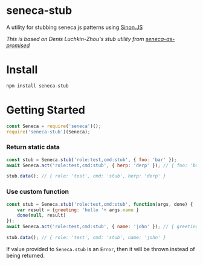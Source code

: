 # seneca-stub
A utility for stubbing seneca.js patterns using [Sinon.JS](https://github.com/sinonjs/sinon)

*This is based on Denis Luchkin-Zhou's stub utility from [seneca-as-promised](https://github.com/jluchiji/seneca-as-promised)*

# Install

```bash
npm install seneca-stub
```

# Getting Started

```js
const Seneca = require('seneca')();
require('seneca-stub')(Seneca);
```

### Return static data

```js
const stub = Seneca.stub('role:test,cmd:stub', { foo: 'bar' });
await Seneca.act('role:test,cmd:stub', { herp: 'derp' }); // { foo: 'bar' }

stub.data(); // { role: 'test', cmd: 'stub', herp: 'derp' }
```

### Use custom function

```js
const stub = Seneca.stub('role:test,cmd:stub', function(args, done) {
	var result = {greeting: 'hello '+ args.name }
	done(null, result)
});
await Seneca.act('role:test,cmd:stub', { name: 'john' }); // { greeting: 'hello john' }

stub.data(); // { role: 'test', cmd: 'stub', name: 'john' }
```

If value provided to `Seneca.stub` is an `Error`, then it will be thrown instead
of being returned.